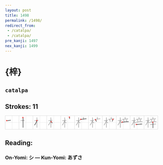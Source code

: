 ```yaml
---
layout: post
title: 1498
permalink: /1498/
redirect_from:
 - /catalpa/
 - /catalpa/
pre_kanji: 1497
nex_kanji: 1499
---
```


# {梓}

## `catalpa`

## Strokes: 11

<div class="stroke"><img src="../images/E6A293.png" /></div>

## Reading:

### On-Yomi: シ &mdash; Kun-Yomi: あずさ
